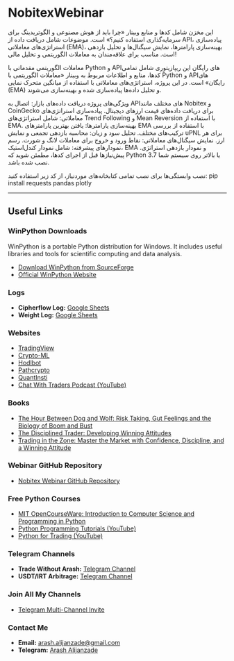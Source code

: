 # NobitexWebinar
این مخزن شامل کدها و منابع وبینار «چرا باید از هوش مصنوعی و الگوتریدینگ برای سرمایه‌گذاری استفاده کنیم؟» است. موضوعات شامل دریافت داده از API، پیاده‌سازی استراتژی‌های معاملاتی (EMA)، بهینه‌سازی پارامترها، نمایش سیگنال‌ها و تحلیل بازدهی است. مناسب برای علاقه‌مندان به معاملات الگوریتمی و تحلیل مالی!

معاملات الگوریتمی مقدماتی با Python و APIهای رایگان
این ریپازیتوری شامل تمامی کدها، منابع و اطلاعات مربوط به وبینار «معاملات الگوریتمی با Python و APIهای رایگان» است. در این پروژه، استراتژی‌های معاملاتی با استفاده از میانگین متحرک نمایی (EMA) و تحلیل داده‌ها پیاده‌سازی شده و بهینه‌سازی می‌شوند.

ویژگی‌های پروژه
دریافت داده‌های بازار: اتصال به APIهای مختلف مانند Nobitex و CoinGecko برای دریافت داده‌های قیمت ارزهای دیجیتال.
پیاده‌سازی استراتژی‌های معاملاتی: شامل استراتژی‌های Trend Following و Mean Reversion با استفاده از EMA.
بهینه‌سازی پارامترها: یافتن بهترین پارامترهای EMA با استفاده از بررسی ترکیب‌های مختلف.
تحلیل سود و زیان: محاسبه بازدهی تجمعی و نمایش uPNL برای هر ارز.
نمایش سیگنال‌های معاملاتی: نقاط ورود و خروج برای معاملات لانگ و شورت.
رسم نمودارهای پیشرفته: شامل نمودار کندل‌استیک، EMA و نمودار بازدهی استراتژی.
پیش‌نیازها
قبل از اجرای کدها، مطمئن شوید که Python 3.7 یا بالاتر روی سیستم شما نصب شده باشد.

نصب وابستگی‌ها
برای نصب تمامی کتابخانه‌های موردنیاز، از کد زیر استفاده کنید:
pip install requests pandas plotly


---------------------------


## Useful Links

### WinPython Downloads
WinPython is a portable Python distribution for Windows. It includes useful libraries and tools for scientific computing and data analysis.

- [Download WinPython from SourceForge](https://sourceforge.net/projects/winpython/)
- [Official WinPython Website](https://winpython.github.io/)

### Logs
- **Cipherflow Log:** [Google Sheets](https://docs.google.com/spreadsheets/d/1mj7SbTyZDZxy0P4KkkC0g4B_FLskvBL8RVPd97AGIuk/edit?usp=sharing)
- **Weight Log:** [Google Sheets](https://docs.google.com/spreadsheets/d/1Bwxv1UpTWI_yfSBDxHIji26hWI35yRxFm8YFjyOC9Kc/edit?usp=sharing)

### Websites
- [TradingView](https://www.tradingview.com/)
- [Crypto-ML](https://crypto-ml.com/)
- [Hodlbot](https://hodlbot.io/)
- [Pathcrypto](https://www.pathcrypto.com/)
- [QuantInsti](https://www.quantinsti.com/)
- [Chat With Traders Podcast (YouTube)](https://www.youtube.com/@ChatWithTradersPodcast)

### Books
- [The Hour Between Dog and Wolf: Risk Taking, Gut Feelings and the Biology of Boom and Bust](https://www.amazon.com/Hour-Between-Dog-Wolf-Transforms/dp/0143123408)
- [The Disciplined Trader: Developing Winning Attitudes](https://www.amazon.com/Disciplined-Trader-Developing-Winning-Attitudes/dp/0132157578)
- [Trading in the Zone: Master the Market with Confidence, Discipline, and a Winning Attitude](https://www.amazon.com/Trading-Zone-Confidence-Discipline-Attitude/dp/0735201447)

### Webinar GitHub Repository
- [Nobitex Webinar GitHub Repository](https://github.com/arash-alijanzade/NobitexWebinar.git)

### Free Python Courses
- [MIT OpenCourseWare: Introduction to Computer Science and Programming in Python](https://ocw.mit.edu/courses/6-0001-introduction-to-computer-science-and-programming-in-python-fall-2016/)
- [Python Programming Tutorials (YouTube)](https://www.youtube.com/watch?v=bX3jvD7XFPs&list=PL2B2E3D6CA77BB8F7)
- [Python for Trading (YouTube)](https://www.youtube.com/watch?v=xAcTmDO6NTI&list=PLUI4u3cNGP62A-ynp6v6-LGBCzeH3VAQB)

### Telegram Channels
- **Trade Without Arash:** [Telegram Channel](https://t.me/trade_without_arash)
- **USDT/IRT Arbitrage:** [Telegram Channel](https://t.me/usdt_irt_arbitrage)

### Join All My Channels
- [Telegram Multi-Channel Invite](https://t.me/addlist/TDtk_ArJ6zl5NDc0)

### Contact Me
- **Email:** arash.alijanzade@gmail.com
- **Telegram:** [Arash Alijanzade](https://t.me/ArashAlijanzade)
